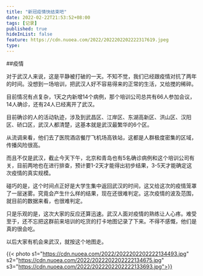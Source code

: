 ```yaml
---
title: "新冠疫情快结束吧"
date: 2022-02-22T21:53:52+08:00
tags: [记录]
published: true
hideInList: false
feature: https://cdn.nuoea.com/2022/2022202202222317619.jpeg
type: 
---
```


##疫情

对于武汉人来说，这是平静被打破的一天。不知不觉，我们已经跟疫情对抗了两年的时间。没想到一场培训，把武汉人好不容易得来的正常的生活，又给搅的稀碎。

目前情况有点复杂，1天之内新增14个病例，那个培训公司总共有66人参加会议，14人确诊，还有24人已经离开了武汉。

目前确诊的人的活动轨迹，涉及到武昌区、江岸区、东湖高新区、洪山区、汉阳区、硚口区，武汉人都清楚，这基本就是武汉最繁华的6个区。

从流调来看，他们去了医院酒店餐厅飞机场高铁站，这都是人群极度密集的区域，传播风险很高。

而且不仅是武汉，截止今天下午，北京和青岛也有5名确诊病例和这个培训公司有关，目前两地也在进行排查，预计要1-2天才能得出初步结果，3-5天才能确定这次疫情的真实规模。

碰巧的是，这个时间点正好是大学生集中返回武汉的时间，这又给这次的疫情笼罩了一层迷雾。究竟会产生什么样的结果，现在还很难判定。这次疫情的波及范围，就目前的数据来看，也很难判定。

只是乐观的是，这次大家的反应还算迅速。武汉人面对疫情的熟练让人心疼。难受至于，还不忘把这群前来培训的吃货的打卡地图记录了下来。不得不感慨，他们是真的很会吃。

以后大家有机会来武汉，就按这个地图走。


{{< photo s1="https://cdn.nuoea.com/2022/2022202202222134493.jpg" s2="https://cdn.nuoea.com/2022/2022202202222134675.jpg" s3="https://cdn.nuoea.com/2022/2022202202222133693.jpg">}}